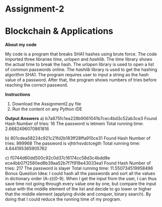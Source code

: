 # Assignment-2
# Blockchain & Applications

**About my code**

My code is a program that breaks SHA1 hashes using brute force. The code imported three libraries *time*, *urlopen* and *hashlib*. The *time* library shows the actual time to break the hash. The *urlopen* library is used to open a list of common passwords online. The *hashlib* library is used to get the hashing algorithm SHA1. The program requires user to input a string as the hash value of a password. After that, the program shows numbers of tries before reaching the correct password. 

**Instructions**
  1. Download the Assignment2.py file
  2. Run the content on any Python IDE
  
**Output Answers**
  a) b7a875fc1ea228b9061041b7cec4bd3c52ab3ce3
     Found Hash
     Number of tries: 16
     The password is  letmein
     Total running time: 2.6682496070861816

  b) 801cdea58224c921c21fd2b183ff28ffa910ce31
     Found Hash
     Number of tries: 999968
     The password is  vjhtrhsvdctcegth
     Total running time: 4.844195365905762 
     
  c) f0744d60dd500c92c0d37c16174cc58d3c4bdd8e ece4bb07f2580ed8b39aa52b7f7f918e43033ea1
     Found Hash
     Number of tries: 217
     The password is  slayer
     Total running time: 11.550734519958496
Bonus Question Idea:
      I could hash all the passwords and sort all the values in dictionary order (A-z)(0-9). When I get the input from the user, I can thus save time not going through every value one by one, but compare the input value with the middle element of the list and decide to go lower or higher that the middle element (applying divide and conquer, binary search). By doing that I could reduce the running time of my program. 
  
